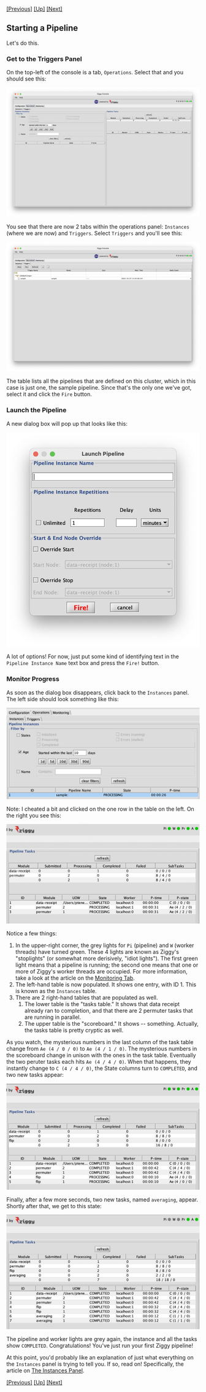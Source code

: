 <!-- -*-visual-line-*- -->

[[Previous]](ziggy-gui.md)
[[Up]](ziggy-gui.md)
[[Next]](instances-panel.md)

## Starting a Pipeline

Let's do this.

### Get to the Triggers Panel

On the top-left of the console is a tab, `Operations`. Select that and you should see this:

![](images/ops-panel.png)

You see that there are now 2 tabs within the operations panel: `Instances` (where we are now) and `Triggers`. Select `Triggers` and you'll see this:

![](images/triggers.png)

The table lists all the pipelines that are defined on this cluster, which in this case is just one, the sample pipeline. Since that's the only one we've got, select it and click the `Fire` button.

### Launch the Pipeline

A new dialog box will pop up that looks like this:

<img src="images/fire-trigger.png" style="width:15cm;"/>

A lot of options! For now, just put some kind of identifying text in the `Pipeline Instance Name` text box and press the `Fire!` button.

### Monitor Progress

As soon as the dialog box disappears, click back to the `Instances` panel. The left side should look something like this:

![](images/instances-running.png)

Note: I cheated a bit and clicked on the one row in the table on the left. On the right you see this:

![permuter-tasks](images/permuter-tasks.png)

Notice a few things:

1. In the upper-right corner, the grey lights for `Pi` (pipeline) and `W` (worker threads) have turned green. These 4 lights are known as Ziggy's "stoplights" (or somewhat more derisively, "idiot lights"). The first green light means that a pipeline is running; the second one means that one or more of Ziggy's worker threads are occupied. For more information, take a look at the article on the [Monitoring Tab](monitoring.md).
2. The left-hand table is now populated. It shows one entry, with ID 1. This is known as the `Instances` table.
3. There are 2 right-hand tables that are populated as well.
   1. The lower table is the "tasks table." It shows that data receipt already ran to completion, and that there are 2 permuter tasks that are running in parallel.
   2. The upper table is the "scoreboard." It shows -- something. Actually, the tasks table is pretty cryptic as well.

As you watch, the mysterious numbers in the last column of the task table change from `Ae (4 / 0 / 0)` to `Ae (4 / 1 / 0)`. The mysterious numbers in the scoreboard change in unison with the ones in the task table. Eventually the two peruter tasks each hits `Ae (4 / 4 / 0)`. When that happens, they instantly change to `C (4 / 4 / 0)`, the State columns turn to `COMPLETED`, and two new tasks appear:

![flip-tasks](images/flip-tasks.png)

Finally, after a few more seconds, two new tasks, named `averaging`, appear. Shortly after that, we get to this state:

![tasks-done](images/tasks-done.png)

The pipeline and worker lights are grey again, the instance and all the tasks show `COMPLETED`. Congratulations! You've just run your first Ziggy pipeline!

At this point, you'd probably like an explanation of just what everything on the `Instances` panel is trying to tell you. If so, read on! Specifically, the article on [The Instances Panel](instances-panel.md).

[[Previous]](ziggy-gui.md)
[[Up]](ziggy-gui.md)
[[Next]](instances-panel.md)
